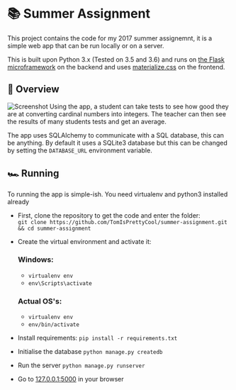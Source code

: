 # 📚 Summer Assignment 

This project contains the code for my 2017 summer assignemnt, it is a simple web app that can be run locally or on a server.

This is built upon Python 3.x (Tested on 3.5 and 3.6) and runs on [the Flask microframework](http://github.com/pallets/flask) on the backend and uses [materialize.css](https://github.com/Dogfalo/materialize) on the frontend.

## 🚀 Overview
![Screenshot](http://i.imgur.com/hXW8gK0.png)
Using the app, a student can take tests to see how good they are at converting cardinal numbers into integers. 
The teacher can then see the results of many students tests and get an average.

The app uses SQLAlchemy to communicate with a SQL database, this can be anything. By default it uses a SQLite3 database but this can be changed by setting the `DATABASE_URL` environment variable.

## 🏎️ Running
To running the app is simple-ish. You need virtualenv and python3 installed already

  *  First, clone the repository to get the code and enter the folder:  
  `git clone https://github.com/TomIsPrettyCool/summer-assignment.git && cd summer-assignment`

  *  Create the virtual environment and activate it:  
      ### Windows:
      * `virtualenv env`
      * `env\Scripts\activate`
      ### Actual OS's:
      * `virtualenv env`
      * `env/bin/activate`
  *  Install requirements: `pip install -r requirements.txt`
  *  Initialise the database `python manage.py createdb`
  *  Run the server `python manage.py runserver`
  *  Go to [127.0.0.1:5000](http://127.0.0.1:5000/) in your browser
